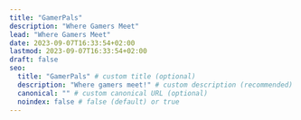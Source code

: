 ```yaml
---
title: "GamerPals"
description: "Where Gamers Meet"
lead: "Where Gamers Meet"
date: 2023-09-07T16:33:54+02:00
lastmod: 2023-09-07T16:33:54+02:00
draft: false
seo:
  title: "GamerPals" # custom title (optional)
  description: "Where gamers meet!" # custom description (recommended)
  canonical: "" # custom canonical URL (optional)
  noindex: false # false (default) or true
---
```

